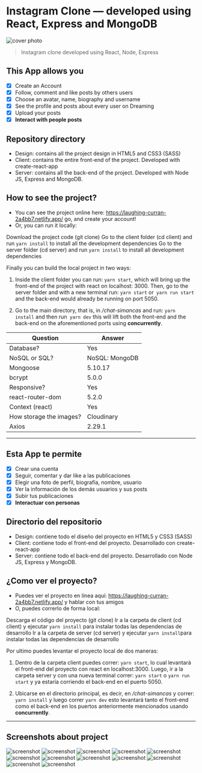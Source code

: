 # Instagram Clone — developed using React, Express and MongoDB
![cover photo](https://github.com/simancaaswork/dreaming-simancas/blob/main/screenshots/Capture.PNG?raw=true)
> Instagram clone developed using React, Node, Express




## This App allows you
- [x] Create an Account
- [x] Follow, comment and like posts by others users
- [x] Choose an avatar, name, biography and username
- [x] See the profile and posts about every user on Dreaming
- [x] Upload your posts
- [x] **Interact with people posts**

## Repository directory
* Design: contains all the project design in HTML5 and CSS3 (SASS)
* Client: contains the entire front-end of the project. Developed with create-react-app
* Server: contains all the back-end of the project. Developed with Node JS, Express and MongoDB.

## How to see the project?
* You can see the project online here: https://laughing-curran-2a4bb7.netlify.app/ go, and create your account!
* Or, you can run it locally:

Download the project code (git clone)
Go to the client folder (cd client) and run `yarn install` to install all the development dependencies
Go to the server folder (cd server) and run `yarn install` to install all development dependencies

Finally you can build the local project in two ways:

1. Inside the client folder you can run: `yarn start`, which will bring up the front-end of the project with react on localhost: 3000. Then, go to the server folder and with a new terminal run: `yarn start` or` yarn run start` and the back-end would already be running on port 5050.

2. Go to the main directory, that is, in */chat-simancas* and run: `yarn install` and then run` yarn dev` this will lift both the front-end and the back-end on the aforementioned ports using **concurrently**.



| Question | Answer |
| ----------- | ----------- |
| Database? | Yes
| NoSQL or SQL? | NoSQL: MongoDB
| Mongoose | 5.10.17
| bcrypt | 5.0.0
| Responsive? | Yes |
| react-router-dom | 5.2.0 |
| Context (react) | Yes |
| How storage the images? | Cloudinary |
| Axios | 2.29.1 |




-------------------------------

## Esta App te permite
- [x] Crear una cuenta
- [x] Seguir, comentar y dar like a las publicaciones
- [x] Elegir una foto de perfil, biografía, nombre, usuario 
- [x] Ver la información de los demás usuarios y sus posts
- [x] Subir tus publicaciones
- [x] **Interactuar con personas**

## Directorio del repositorio
* Design: contiene todo el diseño del proyecto en HTML5 y CSS3 (SASS)
* Client: contiene todo el front-end del proyecto. Desarrollado con create-react-app
* Server: contiene todo el back-end del proyecto. Desarrollado con Node JS, Express y MongoDB.

## ¿Como ver el proyecto?
* Puedes ver el proyecto en línea aquí: https://laughing-curran-2a4bb7.netlify.app/ y hablar con tus amigos
* O, puedes correrlo de forma local:

Descarga el código del proyecto (git clone)
Ir a la carpeta de client (cd client) y ejecutar `yarn install` para instalar todas las dependencias de desarrollo
Ir a la carpeta de server (cd server) y ejecutar `yarn install`para instalar todas las dependencias de desarrollo

Por ultimo puedes levantar el proyecto local de dos maneras:

1. Dentro de la carpeta client puedes correr: `yarn start`, lo cual levantará el front-end del proyecto con react en localhost:3000. Luego, ir a la carpeta server y con una nueva terminal correr: `yarn start` o `yarn run start` y ya estaría corriendo el back-end en el puerto 5050.

2. Ubicarse en el directorio principal, es decir, en */chat-simancas* y correr: `yarn install` y luego correr `yarn dev` esto levantará tanto el front-end como el back-end en los puertos anteriormente mencionados usando **concurrently**.

----------------------
## Screenshots about project

![screenshot](https://github.com/simancaaswork/dreaming-simancas/blob/main/screenshots/laughing-curran-2a4bb7.netlify.app_%20(1).png?raw=true)
![screenshot](https://github.com/simancaaswork/dreaming-simancas/blob/main/screenshots/laughing-curran-2a4bb7.netlify.app_.png?raw=true)
![screenshot](https://github.com/simancaaswork/dreaming-simancas/blob/main/screenshots/laughing-curran-2a4bb7.netliqwefy.app_.png?raw=true)
![screenshot](https://github.com/simancaaswork/dreaming-simancas/blob/main/screenshots/laughing-rrcurran-2a4bb7.netlify.app_.png?raw=true)
![screenshot](https://github.com/simancaaswork/dreaming-simancas/blob/main/screenshots/IMG_5660.PNG?raw=true)
![screenshot](https://github.com/simancaaswork/dreaming-simancas/blob/main/screenshots/IMG_5662.PNG?raw=true)
![screenshot](https://github.com/simancaaswork/dreaming-simancas/blob/main/screenshots/IMG_5663.PNG?raw=true)
![screenshot](https://github.com/simancaaswork/dreaming-simancas/blob/main/screenshots/IMG_5664.PNG?raw=true)
![screenshot](https://github.com/simancaaswork/dreaming-simancas/blob/main/screenshots/IMG_5667.PNG?raw=true)
![screenshot](https://github.com/simancaaswork/dreaming-simancas/blob/main/screenshots/IMG_5668.PNG?raw=true)
![screenshot](https://github.com/simancaaswork/dreaming-simancas/blob/main/screenshots/laughing-curran-2a4bb7.netlify.app_(Galaxy%20S5)%20(1).png?raw=true)
![screenshot](https://github.com/simancaaswork/dreaming-simancas/blob/main/screenshots/IMG_5669.PNG?raw=true)
